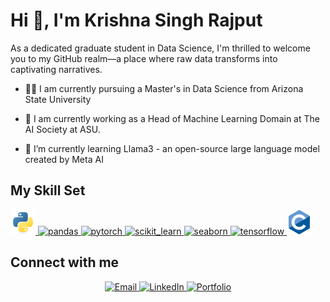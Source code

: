 <h1 align="left">Hi 👋, I'm Krishna Singh Rajput</h1>
As a dedicated graduate student in Data Science, I'm thrilled to welcome you to my GitHub realm—a place where raw data transforms into captivating narratives.

- 🧑‍🎓 I am currently pursuing a Master's in Data Science from Arizona State University
  

- 🔭 I am currently working as a Head of Machine Learning Domain at The AI Society at ASU.
  

- 🌱 I’m currently learning Llama3 - an open-source large language model created by Meta AI

  

## My Skill Set  
<p align="left"> 

<a href="https://www.python.org" target="_blank" rel="noreferrer"> <img src="https://raw.githubusercontent.com/devicons/devicon/master/icons/python/python-original.svg" alt="python" width="40" height="40"/> </a>
<a href="https://pandas.pydata.org/" target="_blank" rel="noreferrer"> <img src=https://pandas.pydata.org/static/img/pandas_secondary.svg alt="pandas" width="40" height="40"/> </a>
<a href="https://pytorch.org/" target="_blank" rel="noreferrer"> <img src="https://www.vectorlogo.zone/logos/pytorch/pytorch-icon.svg" alt="pytorch" width="40" height="40"/> </a>
<a href="https://scikit-learn.org/" target="_blank" rel="noreferrer"> <img src="https://upload.wikimedia.org/wikipedia/commons/0/05/Scikit_learn_logo_small.svg" alt="scikit_learn" width="40" height="40"/> </a>
<a href="https://seaborn.pydata.org/" target="_blank" rel="noreferrer"> <img src="https://seaborn.pydata.org/_images/logo-mark-lightbg.svg" alt="seaborn" width="40" height="40"/> </a> <a href="https://www.tensorflow.org" target="_blank" rel="noreferrer"> <img src="https://www.vectorlogo.zone/logos/tensorflow/tensorflow-icon.svg" alt="tensorflow" width="40" height="40"/> </a> 
<a href="https://www.cprogramming.com/" target="_blank" rel="noreferrer"> <img src="https://raw.githubusercontent.com/devicons/devicon/master/icons/c/c-original.svg" alt="c" width="40" height="40"/> </a> </p>


## Connect with me  
<div align="center">
  <a href="mailto:KrishnaS.R@outlook.com" target="_blank">
    <img src="https://img.shields.io/badge/email-%23D44638.svg?&style=for-the-badge&logo=gmail&logoColor=white" alt="Email" style="margin-bottom: 5px;" />
  </a>
  <a href="https://linkedin.com/in/rajput-krishna" target="_blank">
    <img src="https://img.shields.io/badge/linkedin-%230077B5.svg?&style=for-the-badge&logo=linkedin&logoColor=white" alt="LinkedIn" style="margin-bottom: 5px;" />
  </a>
  <a href="https://krish-oo7.github.io/portfolio.io/" target="_blank">
    <img src="https://img.shields.io/badge/Portfolio-%2324292E.svg?&style=for-the-badge&logo=google-chrome&logoColor=white" alt="Portfolio" style="margin-bottom: 5px;" />
  </a>  
</div>
